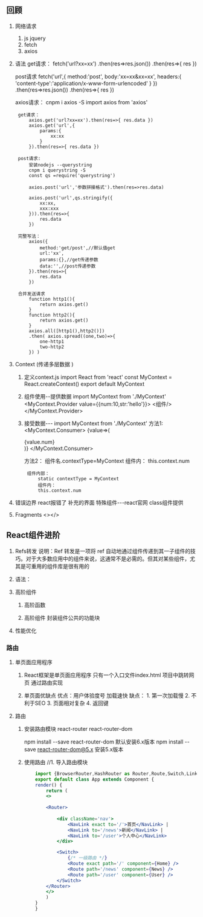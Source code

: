 ## 回顾
1. 网络请求
    1. js jquery 
    2. fetch 
    3. axios 


2. 语法
    get请求：
        fetch('url?xx=xx')
        .then(res=>res.json())
        .then(res=>{
            res
        })

    post请求
        fetch('url',{
            method:'post',
            body:'xx=xx&xx=xx',
            headers:{
                'content-type':'application/x-www-form-urlencoded'
            }
        })
        .then(res=>res.json())
        .then(res=>{  res  })


    axios请求：
        cnpm i axios -S 
        import axios from 'axios'

        get请求：
            axios.get('url?xx=xx').then(res=>{ res.data })
            axios.get('url',{
                params:{
                    xx:xx
                }
            }).then(res=>{ res.data })

        post请求:
            安装nodejs --querystring
            cnpm i querystring -S
            const qs =require('querystring')

            axios.post('url','参数拼接格式').then(res=>res.data)

            axios.post('url',qs.stringify({
                xx:xx,
                xxx:xxx
            })).then(res=>{
                res.data
            })

        完整写法：
            axios({
                method:'get/post',//默认值get
                url:'xx',
                params:{},//get传递参数
                data:'',//post传递参数
            }).then(res=>{
                res.data
            })

        合并发送请求
            function http1(){
                return axios.get()
            }
            function http2(){
                return axios.get()
            }
            axios.all([http1(),http2()])
            .then( axios.spread((one,two)=>{
                one-http1
                two-http2
            }) ) 


3. Context (传递多层数据 )
    1. 定义context.js 
        import React from 'react'
        const MyContext = React.createContext()
        export default MyContext

    2. 组件使用--提供数据
         import MyContext from './MyContext'
         <MyContext.Provider value={{num:10,str:'hello'}}>
            <组件/>
         </MyContext.Provider>


    3. 接受数据---
        import MyContext from './MyContext'
        方法1:
            <MyContext.Consumer>
                {value=>(
                    <div>{value.num}</div>
                )}
            </MyContext.Consumer>

        方法2：
            组件名.contextType=MyContext
                组件内：
                this.context.num

            组件内部：
                static contextType = MyContext  
                组件内：
                this.context.num

4. 错误边界
    react报错了  补充的界面   特殊组件---react官网  class组件提供


5. Fragments 
    <></>


## React组件进阶
1. Refs转发
    说明：Ref 转发是一项将 ref 自动地通过组件传递到其一子组件的技巧。对于大多数应用中的组件来说，这通常不是必需的。但其对某些组件，尤其是可重用的组件库是很有用的

2. 语法：



3. 高阶组件
    1. 高阶函数


    2. 高阶组件
        封装组件公共的功能块  
        

4. 性能优化
    


###  路由
    
1. 单页面应用程序  
    1. React框架是单页面应用程序  只有一个入口文件index.html
        项目中跳转网页 通过路由实现 

    2. 单页面优缺点
        优点：用户体验度号 加载速快
        缺点：
            1. 第一次加载慢 
            2. 不利于SEO 
            3. 页面相对复杂
            4. 返回键

2. 路由
    1. 安装路由模块
        react-router  react-router-dom 

        npm install --save react-router-dom 默认安装6.x版本
        npm install --save react-router-dom@5.x  安装5.x版本

    2. 使用路由
        //1. 导入路由模块
        ```jsx
            import {BrowserRouter,HashRouter as Router,Route,Switch,Link,NavLink} from 'react-router-dom'
            export default class App extends Component {
            render() {
                return (
                <>
                
                <Router>
                
                    <div className='nav'> 
                        <NavLink exact to='/'>首页</NavLink> |   
                        <NavLink to='/news'>新闻</NavLink> |   
                        <NavLink to='/user'>个人中心</NavLink> 
                    </div>

                    <Switch>
                        {/* 一级路由 */}
                        <Route exact path='/' component={Home} />
                        <Route path='/news' component={News} />
                        <Route path='/user' component={User} />
                    </Switch>
                </Router>
                </>
                )
            }
            }
        ```

    